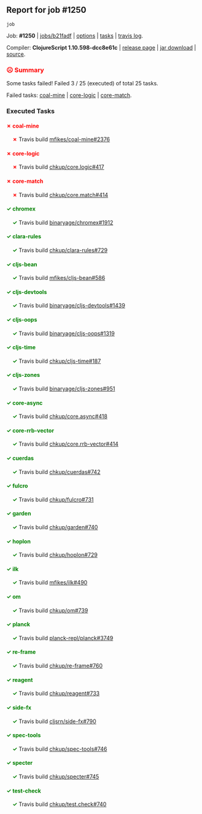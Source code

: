 ## Report for job #1250
```
job
```


Job: **#1250** | [jobs/b21fadf](https://github.com/cljs-oss/canary/commit/b21fadf576b94270f826bf250192642ac9f216d5) | [options](options.edn) | [tasks](tasks.edn) | [travis log](https://travis-ci.org/cljs-oss/canary/builds/635204365).

Compiler: **ClojureScript 1.10.598-dcc8e61c** | [release page](https://github.com/cljs-oss/canary/releases/tag/r1.10.598-dcc8e61c) | [jar download](https://github.com/cljs-oss/canary/releases/download/r1.10.598-dcc8e61c/clojurescript-1.10.598-dcc8e61c.jar) | [source](https://github.com/clojure/clojurescript/commit/dcc8e61c79bfc701fe9e1414fe5db93edf6f1853).

### <b style='color:red'>☹ Summary</b>

Some tasks failed! Failed 3 / 25 (executed) of total 25 tasks.

Failed tasks: [coal-mine](#-coal-mine) | [core-logic](#-core-logic) | [core-match](#-core-match).

### Executed Tasks

#### <b style='color:red'>&#x2717; coal-mine</b>
&nbsp;&nbsp;&nbsp;&nbsp;<b style='color:red'>&#x2717;</b> Travis build [mfikes/coal-mine#2376](https://travis-ci.org/mfikes/coal-mine/builds/635205823)<br>

#### <b style='color:red'>&#x2717; core-logic</b>
&nbsp;&nbsp;&nbsp;&nbsp;<b style='color:red'>&#x2717;</b> Travis build [chkup/core.logic#417](https://travis-ci.org/chkup/core.logic/builds/635205838)<br>

#### <b style='color:red'>&#x2717; core-match</b>
&nbsp;&nbsp;&nbsp;&nbsp;<b style='color:red'>&#x2717;</b> Travis build [chkup/core.match#414](https://travis-ci.org/chkup/core.match/builds/635205845)<br>

#### <b style='color:green'>&#x2713; chromex</b>
&nbsp;&nbsp;&nbsp;&nbsp;<b style='color:green'>&#x2713;</b> Travis build [binaryage/chromex#1912](https://travis-ci.org/binaryage/chromex/builds/635205742)<br>

#### <b style='color:green'>&#x2713; clara-rules</b>
&nbsp;&nbsp;&nbsp;&nbsp;<b style='color:green'>&#x2713;</b> Travis build [chkup/clara-rules#729](https://travis-ci.org/chkup/clara-rules/builds/635205796)<br>

#### <b style='color:green'>&#x2713; cljs-bean</b>
&nbsp;&nbsp;&nbsp;&nbsp;<b style='color:green'>&#x2713;</b> Travis build [mfikes/cljs-bean#586](https://travis-ci.org/mfikes/cljs-bean/builds/635205780)<br>

#### <b style='color:green'>&#x2713; cljs-devtools</b>
&nbsp;&nbsp;&nbsp;&nbsp;<b style='color:green'>&#x2713;</b> Travis build [binaryage/cljs-devtools#1439](https://travis-ci.org/binaryage/cljs-devtools/builds/635205789)<br>

#### <b style='color:green'>&#x2713; cljs-oops</b>
&nbsp;&nbsp;&nbsp;&nbsp;<b style='color:green'>&#x2713;</b> Travis build [binaryage/cljs-oops#1319](https://travis-ci.org/binaryage/cljs-oops/builds/635205804)<br>

#### <b style='color:green'>&#x2713; cljs-time</b>
&nbsp;&nbsp;&nbsp;&nbsp;<b style='color:green'>&#x2713;</b> Travis build [chkup/cljs-time#187](https://travis-ci.org/chkup/cljs-time/builds/635205806)<br>

#### <b style='color:green'>&#x2713; cljs-zones</b>
&nbsp;&nbsp;&nbsp;&nbsp;<b style='color:green'>&#x2713;</b> Travis build [binaryage/cljs-zones#951](https://travis-ci.org/binaryage/cljs-zones/builds/635205816)<br>

#### <b style='color:green'>&#x2713; core-async</b>
&nbsp;&nbsp;&nbsp;&nbsp;<b style='color:green'>&#x2713;</b> Travis build [chkup/core.async#418](https://travis-ci.org/chkup/core.async/builds/635205833)<br>

#### <b style='color:green'>&#x2713; core-rrb-vector</b>
&nbsp;&nbsp;&nbsp;&nbsp;<b style='color:green'>&#x2713;</b> Travis build [chkup/core.rrb-vector#414](https://travis-ci.org/chkup/core.rrb-vector/builds/635205847)<br>

#### <b style='color:green'>&#x2713; cuerdas</b>
&nbsp;&nbsp;&nbsp;&nbsp;<b style='color:green'>&#x2713;</b> Travis build [chkup/cuerdas#742](https://travis-ci.org/chkup/cuerdas/builds/635205849)<br>

#### <b style='color:green'>&#x2713; fulcro</b>
&nbsp;&nbsp;&nbsp;&nbsp;<b style='color:green'>&#x2713;</b> Travis build [chkup/fulcro#731](https://travis-ci.org/chkup/fulcro/builds/635205870)<br>

#### <b style='color:green'>&#x2713; garden</b>
&nbsp;&nbsp;&nbsp;&nbsp;<b style='color:green'>&#x2713;</b> Travis build [chkup/garden#740](https://travis-ci.org/chkup/garden/builds/635206059)<br>

#### <b style='color:green'>&#x2713; hoplon</b>
&nbsp;&nbsp;&nbsp;&nbsp;<b style='color:green'>&#x2713;</b> Travis build [chkup/hoplon#729](https://travis-ci.org/chkup/hoplon/builds/635205985)<br>

#### <b style='color:green'>&#x2713; ilk</b>
&nbsp;&nbsp;&nbsp;&nbsp;<b style='color:green'>&#x2713;</b> Travis build [mfikes/ilk#490](https://travis-ci.org/mfikes/ilk/builds/635205877)<br>

#### <b style='color:green'>&#x2713; om</b>
&nbsp;&nbsp;&nbsp;&nbsp;<b style='color:green'>&#x2713;</b> Travis build [chkup/om#739](https://travis-ci.org/chkup/om/builds/635205924)<br>

#### <b style='color:green'>&#x2713; planck</b>
&nbsp;&nbsp;&nbsp;&nbsp;<b style='color:green'>&#x2713;</b> Travis build [planck-repl/planck#3749](https://travis-ci.org/planck-repl/planck/builds/635205999)<br>

#### <b style='color:green'>&#x2713; re-frame</b>
&nbsp;&nbsp;&nbsp;&nbsp;<b style='color:green'>&#x2713;</b> Travis build [chkup/re-frame#760](https://travis-ci.org/chkup/re-frame/builds/635205889)<br>

#### <b style='color:green'>&#x2713; reagent</b>
&nbsp;&nbsp;&nbsp;&nbsp;<b style='color:green'>&#x2713;</b> Travis build [chkup/reagent#733](https://travis-ci.org/chkup/reagent/builds/635205938)<br>

#### <b style='color:green'>&#x2713; side-fx</b>
&nbsp;&nbsp;&nbsp;&nbsp;<b style='color:green'>&#x2713;</b> Travis build [cljsrn/side-fx#790](https://travis-ci.org/cljsrn/side-fx/builds/635205900)<br>

#### <b style='color:green'>&#x2713; spec-tools</b>
&nbsp;&nbsp;&nbsp;&nbsp;<b style='color:green'>&#x2713;</b> Travis build [chkup/spec-tools#746](https://travis-ci.org/chkup/spec-tools/builds/635205895)<br>

#### <b style='color:green'>&#x2713; specter</b>
&nbsp;&nbsp;&nbsp;&nbsp;<b style='color:green'>&#x2713;</b> Travis build [chkup/specter#745](https://travis-ci.org/chkup/specter/builds/635205958)<br>

#### <b style='color:green'>&#x2713; test-check</b>
&nbsp;&nbsp;&nbsp;&nbsp;<b style='color:green'>&#x2713;</b> Travis build [chkup/test.check#740](https://travis-ci.org/chkup/test.check/builds/635206063)<br>